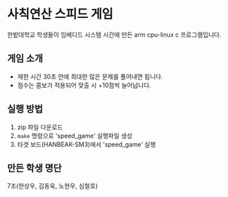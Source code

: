 # 사칙연산 스피드 게임
한밭대학교 학생들이 임베디드 시스템 시간에 만든 arm cpu-linux c 프로그램입니다.

## 게임 소개
* 제한 시간 30초 안에 최대한 많은 문제를 풀어내면 됩니다.
* 점수는 콤보가 적용되어 맞출 시 +10점씩 늘어납니다.

## 실행 방법
1. zip 파일 다운로드
2. `make` 명령으로 'speed_game' 실행파일 생성
3. 타겟 보드(HANBEAK-SM3)에서 'speed_game' 실행

## 만든 학생 명단
7조(한상우, 김동욱, 노현우, 심철호)
